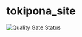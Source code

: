 # tokipona_site
[![Quality Gate Status](https://sonarcloud.io/api/project_badges/measure?project=SylvainJanet_tokipona_site&metric=alert_status)](https://sonarcloud.io/summary/new_code?id=SylvainJanet_tokipona_site)
